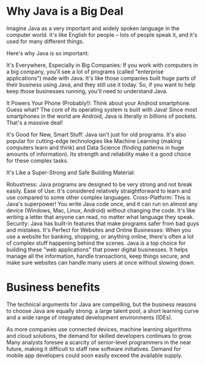 # Why Java is a Big Deal

Imagine Java as a very important and widely spoken language in the computer world. It's like English for people – lots of people speak it, and it's used for many different things.

Here's why Java is so important:

It's Everywhere, Especially in Big Companies: If you work with computers in a big company, you'll see a lot of programs (called "enterprise applications") made with Java. It's like those companies built huge parts of their business using Java, and they still use it today. So, if you want to help keep those businesses running, you'll need to understand Java.

It Powers Your Phone (Probably!): Think about your Android smartphone. Guess what? The core of its operating system is built with Java! Since most smartphones in the world are Android, Java is literally in billions of pockets. That's a massive deal!

It's Good for New, Smart Stuff: Java isn't just for old programs. It's also popular for cutting-edge technologies like Machine Learning (making computers learn and think) and Data Science (finding patterns in huge amounts of information). Its strength and reliability make it a good choice for these complex tasks.

It's Like a Super-Strong and Safe Building Material:

Robustness: Java programs are designed to be very strong and not break easily.
Ease of Use: It's considered relatively straightforward to learn and use compared to some other complex languages.
Cross-Platform: This is Java's superpower! You write Java code once, and it can run on almost any device (Windows, Mac, Linux, Android) without changing the code. It's like writing a letter that anyone can read, no matter what language they speak.
Security: Java has built-in features that make programs safer from bad guys and mistakes.
It's Perfect for Websites and Online Businesses: When you use a website for banking, shopping, or anything online, there's often a lot of complex stuff happening behind the scenes. Java is a top choice for building these "web applications" that power digital businesses. It helps manage all the information, handle transactions, keep things secure, and make sure websites can handle many users at once without slowing down.


# Business benefits

The technical arguments for Java are compelling, but the business reasons to choose Java are equally strong: a large talent pool, a short learning curve and a wide range of integrated development environments (IDEs).

As more companies use connected devices, machine learning algorithms and cloud solutions, the demand for skilled developers continues to grow. Many analysts foresee a scarcity of senior-level programmers in the near future, making it difficult to staff new software initiatives. Demand for mobile app developers could soon easily exceed the available supply.